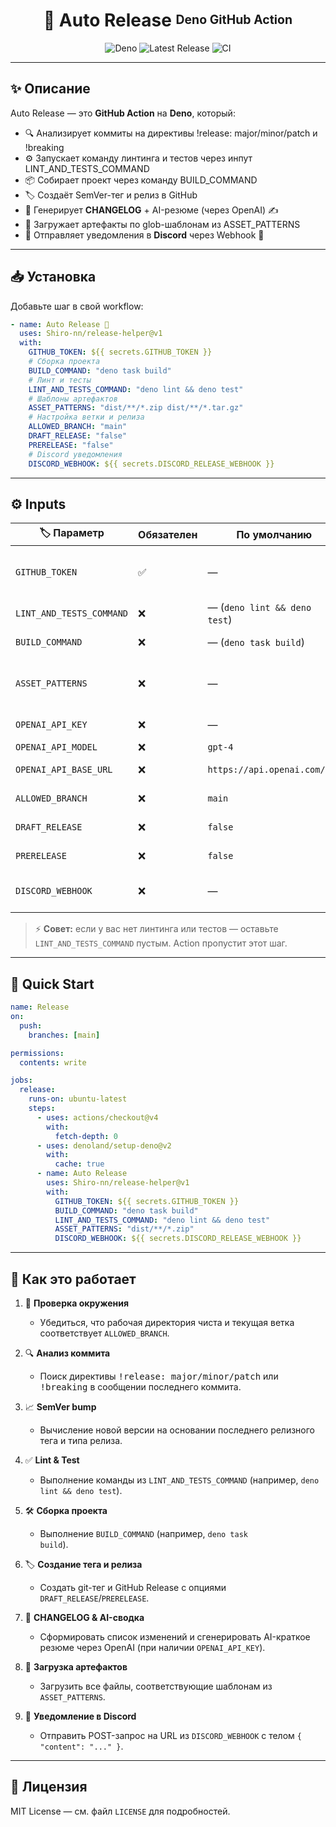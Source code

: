 <!-- README.md for Auto Release action -->

<h1 align="center">🚀 Auto Release <sup><sub>Deno GitHub Action</sub></sup></h1>
<p align="center">
  <img src="https://img.shields.io/badge/deno-%5E1.44-brightgreen?logo=deno&style=for-the-badge" alt="Deno" />
  <img src="https://img.shields.io/github/v/release/Shiro-nn/release-helper?label=latest&style=for-the-badge" alt="Latest Release" />
  <img src="https://img.shields.io/github/actions/workflow/status/Shiro-nn/release-helper/release.yml?branch=main&style=for-the-badge" alt="CI" />
</p>

---

## ✨ Описание

Auto Release — это **GitHub Action** на **Deno**, который:

- 🔍 Анализирует коммиты на директивы !release: major/minor/patch и !breaking
- ⚙️ Запускает команду линтинга и тестов через инпут LINT\_AND\_TESTS\_COMMAND
- 📦 Собирает проект через команду BUILD\_COMMAND
- 🏷️ Создаёт SemVer-тег и релиз в GitHub
- 📝 Генерирует **CHANGELOG** + AI-резюме (через OpenAI) ✍️
- 📂 Загружает артефакты по glob-шаблонам из ASSET\_PATTERNS
- 📣 Отправляет уведомления в **Discord** через Webhook 💬

---

## 📥 Установка

Добавьте шаг в свой workflow:

```yaml
- name: Auto Release 🚀
  uses: Shiro-nn/release-helper@v1
  with:
    GITHUB_TOKEN: ${{ secrets.GITHUB_TOKEN }}
    # Сборка проекта
    BUILD_COMMAND: "deno task build"
    # Линт и тесты
    LINT_AND_TESTS_COMMAND: "deno lint && deno test"
    # Шаблоны артефактов
    ASSET_PATTERNS: "dist/**/*.zip dist/**/*.tar.gz"
    # Настройка ветки и релиза
    ALLOWED_BRANCH: "main"
    DRAFT_RELEASE: "false"
    PRERELEASE: "false"
    # Discord уведомления
    DISCORD_WEBHOOK: ${{ secrets.DISCORD_RELEASE_WEBHOOK }}
```

---

## ⚙️ Inputs

| 🏷️ Параметр              | Обязателен | По умолчанию                 | Описание                                                          |
| ------------------------ | ---------- | ---------------------------- | ----------------------------------------------------------------- |
| `GITHUB_TOKEN`           | ✅         | —                            | Токен GitHub для тегов, релиза и загрузки артефактов              |
| `LINT_AND_TESTS_COMMAND` | ❌         | — (`deno lint && deno test`) | Команда для линтинга и тестов                                     |
| `BUILD_COMMAND`          | ❌         | — (`deno task build`)        | Команда сборки проекта                                            |
| `ASSET_PATTERNS`         | ❌         | —                            | Glob‑шаблоны файлов‑артефактов для релиза (напр. `dist/**/*.zip`) |
| `OPENAI_API_KEY`         | ❌         | —                            | Ключ OpenAI для AI‑резюме                                         |
| `OPENAI_API_MODEL`       | ❌         | `gpt-4`                      | Модель OpenAI                                                     |
| `OPENAI_API_BASE_URL`    | ❌         | `https://api.openai.com/v1/` | Endpoint Chat Completions API                                     |
| `ALLOWED_BRANCH`         | ❌         | `main`                       | Разрешённая ветка для релизов                                     |
| `DRAFT_RELEASE`          | ❌         | `false`                      | Создавать черновик релиза?                                        |
| `PRERELEASE`             | ❌         | `false`                      | Помечать как prerelease?                                          |
| `DISCORD_WEBHOOK`        | ❌         | —                            | URL Discord Webhook для уведомлений                               |

> ⚡ **Совет:** если у вас нет линтинга или тестов — оставьте
> `LINT_AND_TESTS_COMMAND` пустым. Action пропустит этот шаг.

---

## 🚀 Quick Start

```yaml
name: Release
on:
  push:
    branches: [main]

permissions:
  contents: write

jobs:
  release:
    runs-on: ubuntu-latest
    steps:
      - uses: actions/checkout@v4
        with:
          fetch-depth: 0
      - uses: denoland/setup-deno@v2
        with:
          cache: true
      - name: Auto Release
        uses: Shiro-nn/release-helper@v1
        with:
          GITHUB_TOKEN: ${{ secrets.GITHUB_TOKEN }}
          BUILD_COMMAND: "deno task build"
          LINT_AND_TESTS_COMMAND: "deno lint && deno test"
          ASSET_PATTERNS: "dist/**/*.zip"
          DISCORD_WEBHOOK: ${{ secrets.DISCORD_RELEASE_WEBHOOK }}
```

---

## 🔧 Как это работает

1. 📂 **Проверка окружения**

   - Убедиться, что рабочая директория чиста и текущая ветка соответствует
     `ALLOWED_BRANCH`.
2. 🔍 **Анализ коммита**

   - Поиск директивы <kbd>!release: major/minor/patch</kbd> или
     <kbd>!breaking</kbd> в сообщении последнего коммита.
3. 📈 **SemVer bump**

   - Вычисление новой версии на основании последнего релизного тега и типа
     релиза.
4. ✅ **Lint & Test**

   - Выполнение команды из `LINT_AND_TESTS_COMMAND` (например, <code>deno lint
     && deno test</code>).
5. 🛠️ **Сборка проекта**

   - Выполнение `BUILD_COMMAND` (например, <code>deno task build</code>).
6. 🏷️ **Создание тега и релиза**

   - Создать git-тег и GitHub Release с опциями `DRAFT_RELEASE`/`PRERELEASE`.
7. 📝 **CHANGELOG & AI-сводка**

   - Сформировать список изменений и сгенерировать AI-краткое резюме через
     OpenAI (при наличии `OPENAI_API_KEY`).
8. 📂 **Загрузка артефактов**

   - Загрузить все файлы, соответствующие шаблонам из `ASSET_PATTERNS`.
9. 📣 **Уведомление в Discord**

   - Отправить POST-запрос на URL из `DISCORD_WEBHOOK` с телом
     `{ "content": "..." }`.

---

## 📄 Лицензия

MIT License — см. файл <code>LICENSE</code> для подробностей.
